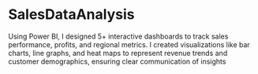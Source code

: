 # SalesDataAnalysis
Using Power BI, I designed 5+ interactive dashboards to track sales performance, profits, and regional metrics. I created visualizations like bar charts, line graphs, and heat maps to represent revenue trends and customer demographics, ensuring clear communication of insights

